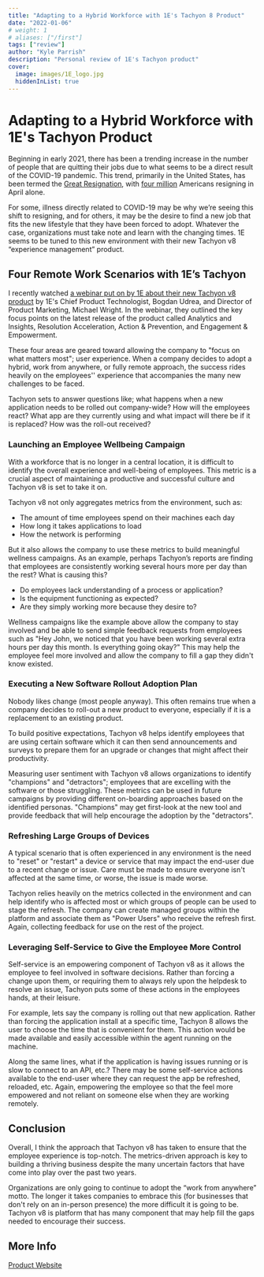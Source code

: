 ```yaml
---
title: "Adapting to a Hybrid Workforce with 1E's Tachyon 8 Product"
date: "2022-01-06"
# weight: 1
# aliases: ["/first"]
tags: ["review"]
author: "Kyle Parrish"
description: "Personal review of 1E's Tachyon product"
cover:
  image: images/1E_logo.jpg
  hiddenInList: true
---
```


# Adapting to a Hybrid Workforce with 1E's Tachyon Product

Beginning in early 2021, there has been a trending increase in the number of people that are quitting their jobs due to what seems to be a direct result of the COVID-19 pandemic. This trend, primarily in the United States, has been termed the [Great Resignation](https://en.wikipedia.org/wiki/Great_Resignation), with [four million](https://en.wikipedia.org/wiki/Great_Resignation) Americans resigning in April alone.

For some, illness directly related to COVID-19 may be why we’re seeing this shift to resigning, and for others, it may be the desire to find a new job that fits the new lifestyle that they have been forced to adopt. Whatever the case, organizations must take note and learn with the changing times. 1E seems to be tuned to this new environment with their new Tachyon v8 “experience management” product.

## Four Remote Work Scenarios with 1E’s Tachyon

I recently watched [a webinar put on by 1E about their new Tachyon v8 product](https://www.1e.com/resources/on-demand-webinar/tachyon-8-focus-on-what-matters-most/) by 1E's Chief Product Technologist, Bogdan Udrea, and Director of Product Marketing, Michael Wright. In the webinar, they outlined the key focus points on the latest release of the product called Analytics and Insights, Resolution Acceleration, Action & Prevention, and Engagement & Empowerment. 

These four areas are geared toward allowing the company to "focus on what matters most"; user experience. When a company decides to adopt a hybrid, work from anywhere, or fully remote approach, the success rides heavily on the employees'' experience that accompanies the many new challenges to be faced.

Tachyon sets to answer questions like; what happens when a new application needs to be rolled out company-wide? How will the employees react? What app are they currently using and what impact will there be if it is replaced? How was the roll-out received?

### Launching an Employee Wellbeing Campaign

With a workforce that is no longer in a central location, it is difficult to identify the overall experience and well-being of employees. This metric is a crucial aspect of maintaining a productive and successful culture and Tachyon v8 is set to take it on.

Tachyon v8 not only aggregates metrics from the environment, such as:

- The amount of time employees spend on their machines each day
- How long it takes applications to load
- How the network is performing

But it also allows the company to use these metrics to build meaningful wellness campaigns. As an example, perhaps Tachyon’s reports are finding that employees are consistently working several hours more per day than the rest? What is causing this?

- Do employees lack understanding of a process or application?
- Is the equipment functioning as expected?
- Are they simply working more because they desire to?

Wellness campaigns like the example above allow the company to stay involved and be able to send simple feedback requests from employees such as "Hey John, we noticed that you have been working several extra hours per day this month. Is everything going okay?" This may help the employee feel more involved and allow the company to fill a gap they didn't know existed.

### Executing a New Software Rollout Adoption Plan

Nobody likes change (most people anyway). This often remains true when a company decides to roll-out a new product to everyone, especially if it is a replacement to an existing product.

To build positive expectations, Tachyon v8 helps identify employees that are using certain software which it can then send announcements and surveys to prepare them for an upgrade or changes that might affect their productivity.

Measuring user sentiment with Tachyon v8 allows organizations to identify "champions" and "detractors"; employees that are excelling with the software or those struggling. These metrics can be used in future campaigns by providing different on-boarding approaches based on the identified personas. "Champions" may get first-look at the new tool and provide feedback that will help encourage the adoption by the "detractors".

### Refreshing Large Groups of Devices

A typical scenario that is often experienced in any environment is the need to "reset" or "restart" a device or service that may impact the end-user due to a recent change or issue. Care must be made to ensure everyone isn't affected at the same time, or worse, the issue is made worse. 

Tachyon relies heavily on the metrics collected in the environment and can help identify who is affected most or which groups of people can be used to stage the refresh. The company can create managed groups within the platform and associate them as "Power Users" who receive the refresh first. Again, collecting feedback for use on the rest of the project.

### Leveraging Self-Service to Give the Employee More Control

Self-service is an empowering component of Tachyon v8 as it allows the employee to feel involved in software decisions. Rather than forcing a change upon them, or requiring them to always rely upon the helpdesk to resolve an issue, Tachyon puts some of these actions in the employees hands, at their leisure.

For example, lets say the company is rolling out that new application. Rather than forcing the application install at a specific time, Tachyon 8 allows the user to choose the time that is convenient for them. This action would be made available and easily accessible within the agent running on the machine.

Along the same lines, what if the application is having issues running or is slow to connect to an API, etc.? There may be some self-service actions available to the end-user where they can request the app be refreshed, reloaded, etc. Again, empowering the employee so that the feel more empowered and not reliant on someone else when they are working remotely.

## Conclusion

Overall, I think the approach that Tachyon v8 has taken to ensure that the employee experience is top-notch. The metrics-driven approach is key to building a thriving business despite the many uncertain factors that have come into play over the past two years.

Organizations are only going to continue to adopt the “work from anywhere” motto. The longer it takes companies to embrace this (for businesses that don't rely on an in-person presence) the more difficult it is going to be. Tachyon v8 is platform that has many component that may help fill the gaps needed to encourage their success.

## More Info
[Product Website](https://www.1e.com/products/tachyon/)
